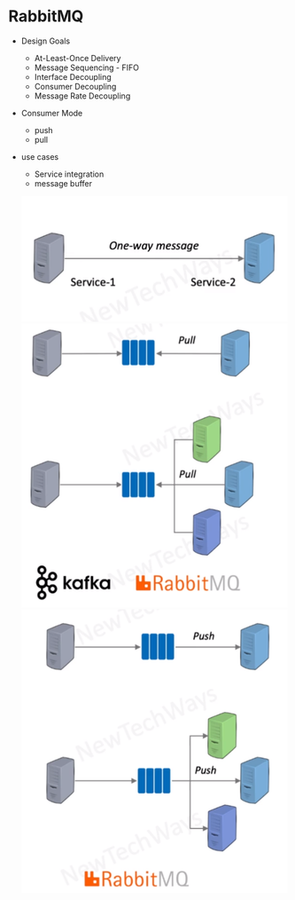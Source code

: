 # RabbitMQ

- Design Goals
  - At-Least-Once Delivery
  - Message Sequencing - FIFO
  - Interface Decoupling
  - Consumer Decoupling
  - Message Rate Decoupling
- Consumer Mode
  - push 
  - pull
- use cases
  - Service integration
  - message buffer
  
  ![Alt text](image-20.png)
  ![Alt text](image-21.png)
  ![Alt text](image-22.png)